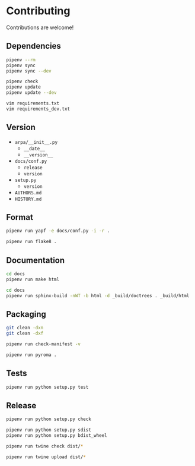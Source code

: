 Contributing
============

Contributions are welcome!

Dependencies
------------

```sh
pipenv --rm
pipenv sync
pipenv sync --dev

pipenv check
pipenv update
pipenv update --dev
```

```sh
vim requirements.txt
vim requirements_dev.txt
```

Version
-------

-   `arpa/__init__.py`
    -   `__date__`
    -   `__version__`
-   `docs/conf.py`
    -   `release`
    -   `version`
-   `setup.py`
    -   `version`
-   `AUTHORS.md`
-   `HISTORY.md`

Format
------

```sh
pipenv run yapf -e docs/conf.py -i -r .
```

```sh
pipenv run flake8 .
```

Documentation
-------------

```sh
cd docs
pipenv run make html
```

```sh
cd docs
pipenv run sphinx-build -nWT -b html -d _build/doctrees . _build/html
```

Packaging
---------

```sh
git clean -dxn
git clean -dxf
```

```sh
pipenv run check-manifest -v
```

```sh
pipenv run pyroma .
```

Tests
-----

```sh
pipenv run python setup.py test
```

Release
-------

```sh
pipenv run python setup.py check

pipenv run python setup.py sdist
pipenv run python setup.py bdist_wheel

pipenv run twine check dist/*

pipenv run twine upload dist/*
```
